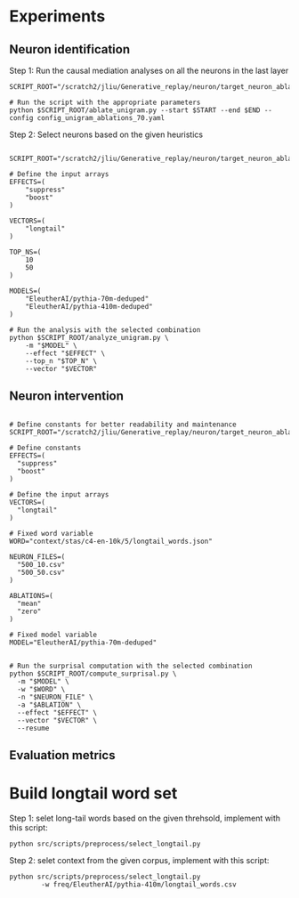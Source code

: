 # Experiments

## Neuron identification
Step 1: Run the causal mediation analyses on all the neurons in the last layer


```
SCRIPT_ROOT="/scratch2/jliu/Generative_replay/neuron/target_neuron_ablation/src/scripts/ablations"

# Run the script with the appropriate parameters
python $SCRIPT_ROOT/ablate_unigram.py --start $START --end $END --config config_unigram_ablations_70.yaml
```

Step 2: Select neurons based on the given heuristics

```

SCRIPT_ROOT="/scratch2/jliu/Generative_replay/neuron/target_neuron_ablation/src/scripts/ablations"

# Define the input arrays
EFFECTS=(
    "suppress"
    "boost"
)

VECTORS=(
    "longtail"
)

TOP_NS=(
    10
    50
)

MODELS=(
    "EleutherAI/pythia-70m-deduped"
    "EleutherAI/pythia-410m-deduped"
)

# Run the analysis with the selected combination
python $SCRIPT_ROOT/analyze_unigram.py \
    -m "$MODEL" \
    --effect "$EFFECT" \
    --top_n "$TOP_N" \
    --vector "$VECTOR"
```


## Neuron intervention

```

# Define constants for better readability and maintenance
SCRIPT_ROOT="/scratch2/jliu/Generative_replay/neuron/target_neuron_ablation/src/scripts/surprisal"

# Define constants
EFFECTS=(
  "suppress"
  "boost"
)

# Define the input arrays
VECTORS=(
  "longtail"
)

# Fixed word variable
WORD="context/stas/c4-en-10k/5/longtail_words.json"

NEURON_FILES=(
  "500_10.csv"
  "500_50.csv"
)

ABLATIONS=(
  "mean"
  "zero"
)

# Fixed model variable
MODEL="EleutherAI/pythia-70m-deduped"


# Run the surprisal computation with the selected combination
python $SCRIPT_ROOT/compute_surprisal.py \
  -m "$MODEL" \
  -w "$WORD" \
  -n "$NEURON_FILE" \
  -a "$ABLATION" \
  --effect "$EFFECT" \
  --vector "$VECTOR" \
  --resume
```


## Evaluation metrics
# Build longtail word set
Step 1: selet long-tail words based on the given threhsold, implement with this script:

```
python src/scripts/preprocess/select_longtail.py
```

Step 2: selet context from the given corpus, implement with this script:

```
python src/scripts/preprocess/select_longtail.py 
        -w freq/EleutherAI/pythia-410m/longtail_words.csv
```
